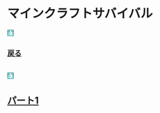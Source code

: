 # マインクラフトサバイバル

<html>
	<body>
		<img src="/../../A301821D-EDD4-4194-96DB-E244DD3B5B57.gif" alt="">
		<a href="/../"><h3>戻る</h3></a><br />
		<img src="/../../A301821D-EDD4-4194-96DB-E244DD3B5B57.gif" alt="">
		<a href="/part1/"><h2>パート1</h2></a>
	</body>
</html>
		
